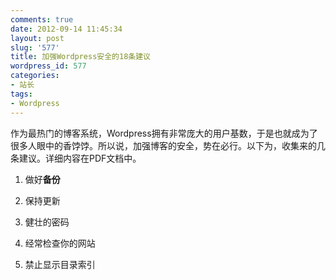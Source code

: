 ```yaml
---
comments: true
date: 2012-09-14 11:45:34
layout: post
slug: '577'
title: 加强Wordpress安全的18条建议
wordpress_id: 577
categories:
- 站长
tags:
- Wordpress
---
```


作为最热门的博客系统，Wordpress拥有非常庞大的用户基数，于是也就成为了很多人眼中的香饽饽。所以说，加强博客的安全，势在必行。以下为，收集来的几条建议。详细内容在PDF文档中。



	
  1. 做好**备份**

	
  2. 保持更新

	
  3. 健壮的密码

	
  4. 经常检查你的网站

	
  5. 禁止显示目录索引




